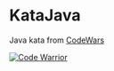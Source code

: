 # KataJava

Java kata from [CodeWars](https://www.codewars.com/)

<a href="https://www.codewars.com/users/shuweide" target="_blank">![Code Warrior](https://www.codewars.com/users/shuweide/badges/large)</a>
